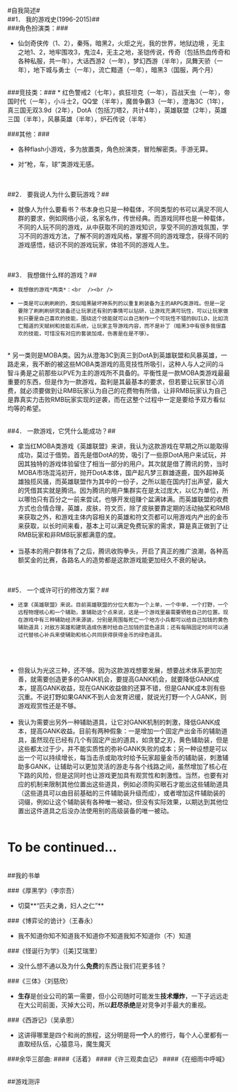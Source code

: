 #自我简述#
<br />
##1．    我的游戏史(1996-2015)##
<br />
###角色扮演类：###
* 仙剑奇侠传（1、2），秦殇，暗黑2，火炬之光，我的世界，地狱边境 ，无主之地1、2，地牢围攻3，鬼泣4，无主之地，圣铠传说，传奇（包括热血传奇和各种私服，共一年），大话西游2（一年），梦幻西游（半年），凤舞天骄（一年），地下城与勇士（一年），流亡黯道（一年），暗黑3（国服，两个月）

<br />
###竞技类：###
* 红色警戒2（七年），疯狂坦克（一年），百战天虫（一年），帝国时代（一年），小斗士2，QQ堂（半年），魔兽争霸3（一年），澄海3C（1年），真三国无双3.9d（2年），DotA（包括刀塔2，共计4年），英雄联盟（2年），英雄三国（半年），风暴英雄（半年），炉石传说（半年）

###其他：###
* 各种flash小游戏，多为放置类，角色扮演类，冒险解密类。手游无算。

* 对“枪，车，球”类游戏无感。

<br /><br />
##2．    要我说人为什么要玩游戏？##
* 就像人为什么要看书？书本身也只是一种载体，不同类型的书可以满足不同人群的要求，例如网络小说，名家名作，传世经典。而游戏同样也是一种载体，不同的人玩不同的游戏，从中获取不同的游戏知识，享受不同的游戏氛围，学习不同的游戏方法，了解不同的游戏风格，掌握不同的游戏理念，获得不同的游戏感悟，结识不同的游戏玩家，体验不同的游戏人生。

<br /><br />
##3．    我想做什么样的游戏？##
*     我想做的游戏*两类*：<br  /><br />
*     一类是可以刷刷刷的，类似暗黑破坏神系列的以重复刷装备为主的ARPG类游戏。但是一定要除了刷刷刷研究装备还让玩家还有别的事情可以钻研，让游戏充满可玩性，可以让玩家做到只要是自己喜欢的技能，围绕这个技能就可以自己制作一个可玩性不错的BUILD，比如流亡黯道的天赋树和技能石系统，让玩家主导游戏内容，而不是补丁（暗黑3中有很多我很喜欢的技能，可惜没有对应的套装加成，伤害是在是不够）。	
<br />
* 另一类则是MOBA类。因为从澄海3C到真三到DotA到英雄联盟和风暴英雄，一路走来，我不断的被这些MOBA类游戏的高竞技性所吸引，这种人与人之间的斗智斗勇是之前那些以PVE为主的游戏所不具备的。平衡性是一款MOBA类游戏最最重要的东西，但是作为一款游戏，盈利是其最基本的要求，但若要让玩家甘心消费，就必须要做到让RMB玩家认为自己的花费物有所值，让非RMB玩家认为自己是靠真实力击败RMB玩家实现的逆袭，而在这整个过程中一定是要给予双方看似均等的希望。 
<br /><br />

##4．    一款游戏，它凭什么能成功？##
* 拿当红MOBA类游戏《英雄联盟》来讲，我认为这款游戏在早期之所以能取得成功，莫过于借势。首先是借DotA的势，吸引了一些原DotA用户来试玩，并因其独特的游戏体验留住了相当一部分的用户。其次就是借了腾讯的势，当时MOBA市场混沌初开，抛开DotA本体，国产起凡梦三群雄逐鹿，国外超神英雄独揽风骚，而英雄联盟作为其中的一份子，之所以能在国内打出声望，最大的凭借其实就是腾讯。因为腾讯的用户集群实在是太过庞大，以亿为单位，所以哪怕只有百分之一前来尝试，也够开发组赚个盆满钵满。而英雄联盟的收费方式也合情合理，英雄，皮肤，符文页，除了皮肤要靠定期的活动抽奖和RMB来获取之外，和游戏主体内容相关的英雄和符文页都可以用游戏内产出的金币来获取，以长时间来看，基本上可以满足免费玩家的需求，算是真正做到了让RMB玩家和非RMB玩家都满意的度。
<br /><br />
*   当基本的用户群体有了之后，腾讯收购拳头，开启了真正的推广浪潮，各种高额奖金的比赛，各路名人的造势都是这款游戏能更加经久不衰的秘诀。

<br /> <br />
##5．    一个或许可行的修改方案？##
*     还拿《英雄联盟》来说。目前英雄联盟的分位大都为一个上单，一个中单，一个打野，一个远程物理核心和一个辅助，拿辅助这个点来说，这是一个游戏里最需要牺牲自己的位置。现在游戏中有三种辅助经济来源装，分别是周围每死亡一个地方小兵都可以给自己加钱的黄色辅助道具；对敌方英雄和建筑造成伤害时给自己加钱的蓝色道具；还有每隔固定时间可以通过代替核心补兵来使辅助和核心共同获得获得金币的绿色道具。
<br /><br />
*	但我认为光这三种，还不够。因为这款游戏想要发展，想要战术体系更加完善，就需要创造更多的GANK机会，要提高GANK机会，就要降低GANK成本，提高GANK收益，现在GANK收益做的还算不错，但是GANK成本则有些沉重。不说打野如果GANK不到人会发育迟缓，就说光打野一个人GANK，则游戏观赏性还是不够。
<br /><br />
* 我认为需要出另外一种辅助道具，让它对GANK机制的刺激，降低GANK成本，提高GANK收益。目前有两种假象：一是增加一个固定产出金币的辅助道具，虽然现在已经有几个有固定产出的道具，如贪婪之刃，黄色辅助装，但是这些都太过于少，并不能实质性的弥补GANK失败的成本；另一种设想是可以出一个可以持续增长，每当击杀或助攻时给予玩家超量金币的辅助装，刺激辅助多GANK，让辅助可以更加灵活的游走与各个线路之间，虽然增加了核心在下路的风险，但是这同时也让游戏更加具有观赏性和刺激性。当然，也要有对应的机制来限制其他位置出这些道具，例如必须购买眼石才能出这些辅助道具（这些道具可以由目前基础的三件辅助装升级而成），或者增加这件辅助装的词缀，例如让这个辅助装有各种唯一被动，但没有实际效果，以期达到其他位置出这件道具之后没办法使用别的高级装备的唯一被动。
<br /> <br />

#  To be continued...
<br />
##我的书单

###《厚黑学》（李宗吾）
* 切莫**“匹夫之勇，妇人之仁”**

###《博弈论的诡计》（王春永）
* 我不知道你知不知道我不知道你不知道我知不知道你（不）知道

###《怪诞行为学》（[美]艾瑞里）
* 没什么想不通以及为什么**免费**的东西让我们花更多钱？

###《三体》（刘慈欣）
* **生存**是创业公司的第一需要，但小公司随时可能发生**技术爆炸**，一下子远远走在大公司前面，灭掉大公司，所以**赶尽杀绝**是对竞争对手最大的重视。

###《西游记》（吴承恩）
* 这讲得哪里是四个和尚的旅程，这分明是将**一个**人的修行，每个人心里都有一直取经队伍，心猿意马，魔生魔灭


###余华三部曲:
####《活着》
####《许三观卖血记》
####《在细雨中呼喊》

<br />
##游戏测评
